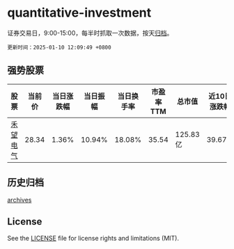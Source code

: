 # quantitative-investment

证券交易日，9:00-15:00，每半时抓取一次数据，按天[归档](archives)。

`更新时间：2025-01-10 12:09:49 +0800`

## 强势股票

|股票|当前价|当日涨跌幅|当日振幅|当日换手率|市盈率TTM|总市值|近10日涨跌幅|
|----|----|----|----|----|----|----|----|
|[禾望电气](https://xueqiu.com/S/SH603063)|28.34|1.36%|10.94%|18.08%|35.54|125.83亿|39.67%|

## 历史归档

[archives](archives)

## License

See the [LICENSE](LICENSE) file for license rights and limitations (MIT).